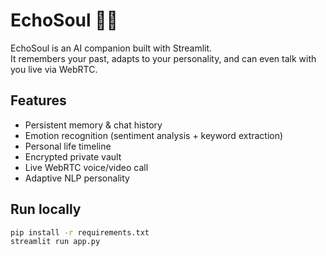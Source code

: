 # EchoSoul 🧠💬

EchoSoul is an AI companion built with Streamlit.  
It remembers your past, adapts to your personality, and can even talk with you live via WebRTC.

## Features
- Persistent memory & chat history
- Emotion recognition (sentiment analysis + keyword extraction)
- Personal life timeline
- Encrypted private vault
- Live WebRTC voice/video call
- Adaptive NLP personality

## Run locally
```bash
pip install -r requirements.txt
streamlit run app.py
